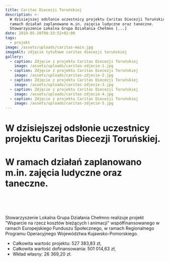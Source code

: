 ```yaml
---
title: Caritas Diecezji Toruńskiej
description: >-
  W dzisiejszej odsłonie uczestnicy projektu Caritas Diecezji Toruńskiej. W
  ramach działań zaplanowano m.in. zajęcia ludyczne oraz taneczne.
  Stowarzyszenie Lokalna Grupa Działania Chełmno [...]
date: 2019-05-28T08:33:52+02:00
tags:
  - projekt
image: /assets/uploads/caritas-main.jpg
imageAlt: zdjęcie tytułowe caritas diecezji toruńskiej
gallery:
  - caption: Zdjęcie z projektu Caritas Diecezji Toruńskiej
    image: /assets/uploads/caritas-zdjecie-1.jpg
  - caption: Zdjęcie z projektu Caritas Diecezji Toruńskiej
    image: /assets/uploads/caritas-zdjecie-2.jpg
  - caption: Zdjęcie z projektu Caritas Diecezji Toruńskiej
    image: /assets/uploads/caritas-zdjecie-3.jpg
  - caption: Zdjęcie z projektu Caritas Diecezji Toruńskiej
    image: /assets/uploads/caritas-zdjecie-4.jpg
  - caption: Zdjęcie z projektu Caritas Diecezji Toruńskiej
    image: /assets/uploads/caritas-zdjecie-5.jpg
---
```

# W dzisiejszej odsłonie uczestnicy projektu Caritas Diecezji Toruńskiej.

# W ramach działań zaplanowano m.in. zajęcia ludyczne oraz taneczne.

<br>

<br>

<br>

Stowarzyszenie Lokalna Grupa Działania Chełmno realizuje projekt "Wsparcie na rzecz kosztów bieżących i animacji" współfinansowanego w ramach Europejskiego Funduszu Społecznego, w ramach Regionalnego Programu Operacyjnego Województwa Kujawsko-Pomorskiego.

* Całkowita wartośc projektu: 527 383,83 zł,
* Całkowita wartość dofinansowania: 501 014,63 zł,
* Wkład własny: 26 369,20 zł.

